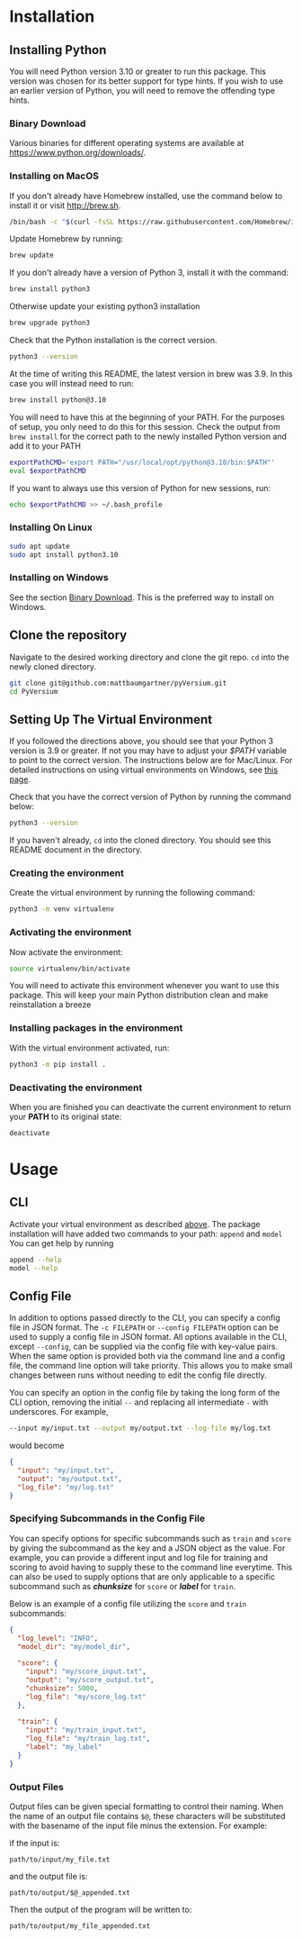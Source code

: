 # Installation

## Installing Python
You will need Python version 3.10 or greater to run this package. This version was chosen for its better support for type hints.
If you wish to use an earlier version of Python, you will need to remove the offending type hints.

### Binary Download
Various binaries for different operating systems are available at https://www.python.org/downloads/.

### Installing on MacOS
If you don't already have Homebrew installed, use the command below to install it or visit http://brew.sh.
```bash
/bin/bash -c "$(curl -fsSL https://raw.githubusercontent.com/Homebrew/install/HEAD/install.sh)"
```

Update Homebrew by running:
```bash
brew update
```

If you don't already have a version of Python 3, install it with the command:
```bash
brew install python3
```

Otherwise update your existing python3 installation
```bash
brew upgrade python3
```

Check that the Python installation is the correct version.
```bash
python3 --version
```

At the time of writing this README, the latest version in brew was 3.9. In this case you will instead need to run:
```bash
brew install python@3.10
```

You will need to have this at the beginning of your PATH. For the purposes of setup, you only need to do this for this session.
Check the output from `brew install` for the correct path to the newly installed Python version and add it to your PATH
```bash
exportPathCMD='export PATH="/usr/local/opt/python@3.10/bin:$PATH"'
eval $exportPathCMD
```

If you want to always use this version of Python for new sessions, run:
```bash
echo $exportPathCMD >> ~/.bash_profile
```

### Installing On Linux
```bash
sudo apt update
sudo apt install python3.10
```
### Installing on Windows
See the section [Binary Download](#binary-download). This is the preferred way to install on Windows.

## Clone the repository
Navigate to the desired working directory and clone the git repo.
`cd` into the newly cloned directory.
```bash
git clone git@github.com:mattbaumgartner/pyVersium.git
cd PyVersium
```

## Setting Up The Virtual Environment
If you followed the directions above, you should see that your Python 3 version is 3.9 or greater.
If not you may have to adjust your _$PATH_ variable to point to the correct version. The instructions below are for Mac/Linux.
For detailed instructions on using virtual environments on Windows, see
[this page](https://packaging.python.org/en/latest/guides/installing-using-pip-and-virtual-environments/).

Check that you have the correct version of Python by running the command below:
```bash
python3 --version
```
If you haven't already, `cd` into the cloned directory. You should see this README document in the directory.

### Creating the environment
Create the virtual environment by running the following command:
```bash
python3 -m venv virtualenv
```
### Activating the environment
Now activate the environment:
```bash
source virtualenv/bin/activate
```
You will need to activate this environment whenever you want to use this package. This will keep your main Python distribution
clean and make reinstallation a breeze

### Installing packages in the environment
With the virtual environment activated, run:
```bash
python3 -m pip install .
```

### Deactivating the environment
When you are finished you can deactivate the current environment to return your __PATH__ to its original state: 
```bash
deactivate
```

# Usage

## CLI 
Activate your virtual environment as described [above](#activating-the-environment).
The package installation will have added two commands to your path: `append` and `model`
You can get help by running
```bash
append --help
model --help
```
## Config File
In addition to options passed directly to the CLI, you can specify a config file in JSON format. The `-c FILEPATH`
or `--config FILEPATH` option can be used to supply a config file in JSON format. All options available in the CLI,
except `--config`, can be supplied via the config file with key-value pairs. When the same option is provided both via the command line
and a config file, the command line option will take priority. This allows you to make small changes between runs without
needing to edit the config file directly. 

You can specify an option in the config file by taking the long form of the CLI option, removing the initial `--` and replacing all intermediate `-` 
with underscores. For example,

```bash
--input my/input.txt --output my/output.txt --log-file my/log.txt
```
would become 

```json
{
  "input": "my/input.txt",
  "output": "my/output.txt",
  "log_file": "my/log.txt"
}
```

### Specifying Subcommands in the Config File
You can specify options for specific subcommands such as `train` and `score` by giving the subcommand as the key and
a JSON object as the value. For example, you can provide a different input and log file for training and scoring to avoid
having to supply these to the command line everytime. This can also be used to supply options that are only applicable to
a specific subcommand such as ___chunksize___ for `score` or ___label___ for `train`.

Below is an example of a config file utilizing the `score` and `train` subcommands:
```json
{
  "log_level": "INFO",
  "model_dir": "my/model_dir",
  
  "score": {
    "input": "my/score_input.txt",
    "output": "my/score_output.txt",
    "chunksize": 5000,
    "log_file": "my/score_log.txt"
  },
  
  "train": {
    "input": "my/train_input.txt",
    "log_file": "my/train_log.txt",
    "label": "my_label"
  }
}
```

### Output Files
Output files can be given special formatting to control their naming. When the name of an output file contains `$@`, these
characters will be substituted with the basename of the input file minus the extension. For example:

if the input is:
```
path/to/input/my_file.txt
```
and the output file is:
```
path/to/output/$@_appended.txt
```

Then the output of the program will be written to:
```
path/to/output/my_file_appended.txt
```
